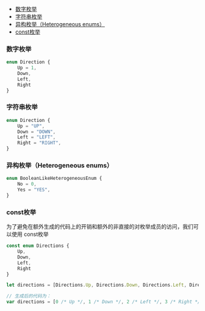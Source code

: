 
<!-- @import "[TOC]" {cmd="toc" depthFrom=1 depthTo=6 orderedList=false} -->

<!-- code_chunk_output -->

- [数字枚举](#数字枚举)
- [字符串枚举](#字符串枚举)
- [异构枚举（Heterogeneous enums）](#异构枚举heterogeneous-enums)
- [const枚举](#const枚举)

<!-- /code_chunk_output -->
### 数字枚举
```TypeScript
enum Direction {
    Up = 1,
    Down,
    Left,
    Right
}
```

### 字符串枚举
```TypeScript
enum Direction {
    Up = "UP",
    Down = "DOWN",
    Left = "LEFT",
    Right = "RIGHT",
}
```

### 异构枚举（Heterogeneous enums）
```TypeScript
enum BooleanLikeHeterogeneousEnum {
    No = 0,
    Yes = "YES",
}
```

### const枚举
为了避免在额外生成的代码上的开销和额外的非直接的对枚举成员的访问，我们可以使用 const枚举
```TypeScript
const enum Directions {
    Up,
    Down,
    Left,
    Right
}

let directions = [Directions.Up, Directions.Down, Directions.Left, Directions.Right]

// 生成后的代码为：
var directions = [0 /* Up */, 1 /* Down */, 2 /* Left */, 3 /* Right */];
```